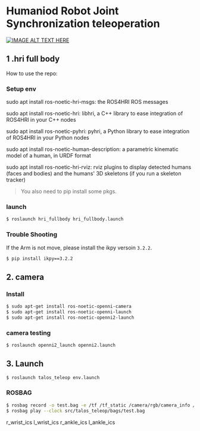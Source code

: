 # Humaniod Robot Joint Synchronization teleoperation

[![IMAGE ALT TEXT HERE](https://img.youtube.com/vi/Dbm4_3v5M8o/0.jpg)]([https://www.youtube.com/watch?v=YOUTUBE_VIDEO_ID_HERE](https://www.youtube.com/watch?v=Dbm4_3v5M8o&ab_channel=K.Ni))


## 1 .hri full body
How to use the repo:
### Setup env
sudo apt install ros-noetic-hri-msgs: the ROS4HRI ROS messages

sudo apt install ros-noetic-hri: libhri, a C++ library to ease integration of ROS4HRI in your C++ nodes

sudo apt install ros-noetic-pyhri: pyhri, a Python library to ease integration of ROS4HRI in your Python nodes

sudo apt install ros-noetic-human-description: a parametric kinematic model of a human, in URDF format

sudo apt install ros-noetic-hri-rviz: rviz plugins to display detected humans (faces and bodies) and the humans' 3D skeletons (if you run a skeleton tracker)

> You also need to pip install some pkgs.

### launch 

```bash
$ roslaunch hri_fullbody hri_fullbody.launch
```


### Trouble Shooting
If the Arm is not move, please install the ikpy versoin `3.2.2`.
```bash
$ pip install ikpy==3.2.2
```


## 2. camera 
### Install
```bash
$ sudo apt-get install ros-noetic-openni-camera
$ sudo apt-get install ros-noetic-openni-launch
$ sudo apt-get install ros-noetic-openni2-launch
```

### camera testing
```bash
$ roslaunch openni2_launch openni2.launch
```

## 3. Launch
```bash
$ roslaunch talos_teleop env.launch
```

### ROSBAG
```bash
$ rosbag record -o test.bag -e /tf /tf_static /camera/rgb/camera_info /camera/rgb/image_raw /camera/depth/image_rect_raw /camera/depth/camera_info 
$ rosbag play --clock src/talos_teleop/bags/test.bag
```


r_wrist_ics
l_wrist_ics
r_ankle_ics
l_ankle_ics
